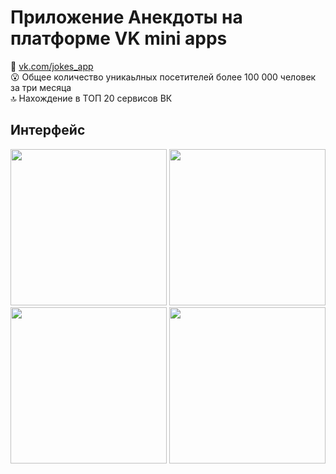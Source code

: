 # Приложение Анекдоты на платформе VK mini apps
:link: [vk.com/jokes_app](https://vk.com/jokes_app)    
:open_mouth: Общее количество уникаьлных посетителей более 100 000 человек за три месяца   
:top: Нахождение в ТОП 20 сервисов ВК    

## Интерфейс
<div>
<img src="https://sun9-64.userapi.com/c849416/v849416460/1dd95f/Ct8_3Iedj6M.jpg" width="250" />
<img src="https://sun9-15.userapi.com/c849416/v849416460/1dd96e/9s9Ft0rUN4M.jpg" width="250"/>
<img src="https://sun9-28.userapi.com/c849416/v849416460/1dd974/A6Tzt6BIbF0.jpg" width="250"/>
<img src="https://sun9-51.userapi.com/c849416/v849416460/1dd97a/U_8HU73gdPc.jpg" width="250"/>
  </div>
